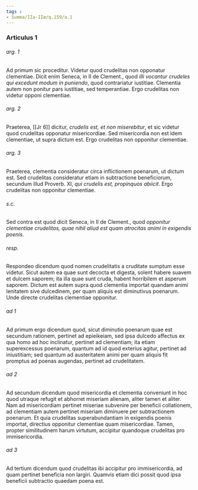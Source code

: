 ```yaml
---
tags : 
- Summa/IIa-IIæ/q.159/a.1
---
```


### Articulus 1

###### arg. 1
Ad primum sic proceditur. Videtur quod crudelitas non opponatur clementiae. Dicit enim Seneca, in II de Clement., quod *illi vocantur crudeles qui excedunt modum in puniendo*, quod contrariatur iustitiae. Clementia autem non ponitur pars iustitiae, sed temperantiae. Ergo crudelitas non videtur opponi clementiae.

###### arg. 2
Praeterea, [[Jr 6]] dicitur, *crudelis est, et non miserebitur*, et sic videtur quod crudelitas opponatur misericordiae. Sed misericordia non est idem clementiae, ut supra dictum est. Ergo crudelitas non opponitur clementiae.

###### arg. 3
Praeterea, clementia consideratur circa inflictionem poenarum, ut dictum est. Sed crudelitas consideratur etiam in subtractione beneficiorum, secundum illud Proverb. XI, *qui crudelis est, propinquos abiicit*. Ergo crudelitas non opponitur clementiae.

###### s.c.
Sed contra est quod dicit Seneca, in II de Clement., quod *opponitur clementiae crudelitas, quae nihil aliud est quam atrocitas animi in exigendis poenis*.

###### resp.
Respondeo dicendum quod nomen crudelitatis a cruditate sumptum esse videtur. Sicut autem ea quae sunt decocta et digesta, solent habere suavem et dulcem saporem; ita illa quae sunt cruda, habent horribilem et asperum saporem. Dictum est autem supra quod clementia importat quandam animi lenitatem sive dulcedinem, per quam aliquis est diminutivus poenarum. Unde directe crudelitas clementiae opponitur.

###### ad 1
Ad primum ergo dicendum quod, sicut diminutio poenarum quae est secundum rationem, pertinet ad epieikeiam, sed ipsa dulcedo affectus ex qua homo ad hoc inclinatur, pertinet ad clementiam; ita etiam superexcessus poenarum, quantum ad id quod exterius agitur, pertinet ad iniustitiam; sed quantum ad austeritatem animi per quam aliquis fit promptus ad poenas augendas, pertinet ad crudelitatem.

###### ad 2
Ad secundum dicendum quod misericordia et clementia conveniunt in hoc quod utraque refugit et abhorret miseriam alienam, aliter tamen et aliter. Nam ad misericordiam pertinet miseriae subvenire per beneficii collationem, ad clementiam autem pertinet miseriam diminuere per subtractionem poenarum. Et quia crudelitas superabundantiam in exigendis poenis importat, directius opponitur clementiae quam misericordiae. Tamen, propter similitudinem harum virtutum, accipitur quandoque crudelitas pro immisericordia.

###### ad 3
Ad tertium dicendum quod crudelitas ibi accipitur pro immisericordia, ad quam pertinet beneficia non largiri. Quamvis etiam dici possit quod ipsa beneficii subtractio quaedam poena est.

